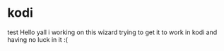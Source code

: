 # kodi
test
Hello yall i working on this wizard trying to get it to work in kodi and having no luck in it :(
